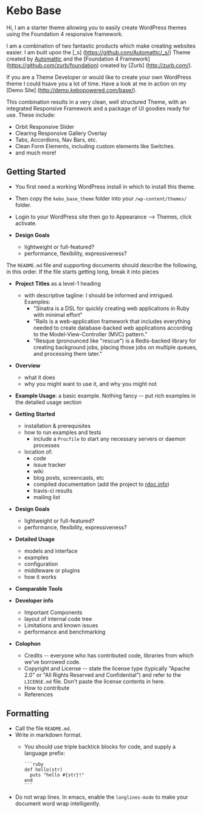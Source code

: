 # Kebo Base

Hi, I am a starter theme allowing you to easily create WordPress themes using the Foundation 4 responsive framework.

I am a combination of two fantastic products which make creating websites easier. I am built upon the [_s] (https://github.com/Automattic/_s/) Theme created by [Automattic](http://automattic.com/) and the [Foundation 4 Framework] (https://github.com/zurb/foundation) created by [Zurb] (http://zurb.com/).

If you are a Theme Developer or would like to create your own WordPress theme I could hsave you a lot of time. Have a look at me in action on my [Demo Site] (http://demo.kebopowered.com/base/).

This combination results in a very clean, well structured Theme, with an integrated Responsive Framework and a package of UI goodies ready for use. These include:

* Orbit Responsive Slider
* Clearing Responsive Gallery Overlay
* Tabs, Accordions, Nav Bars, etc.
* Clean Form Elements, including custom elements like Switches.
* and much more!

## Getting Started

* You first need a working WordPress install in which to install this theme.
* Then copy the `kebo_base_theme` folder into your `/wp-content/themes/` folder.
* Login to your WordPress site then go to Appearance --> Themes, click activate.

* **Design Goals**
  - lightweight or full-featured?
  - performance, flexibility, expressiveness?

The `README.md` file and supporting documents should describe the following, in this order. If the file starts getting long, break it into pieces

* **Project Titles** as a level-1 heading
  - with descriptive tagline: I should be informed and intrigued. Examples:
    - "Sinatra is a DSL for quickly creating web applications in Ruby with minimal
effort"
    - "Rails is a web-application framework that includes everything needed to create
database-backed web applications according to the Model-View-Controller (MVC) pattern."
    - "Resque (pronounced like "rescue") is a Redis-backed library for creating
background jobs, placing those jobs on multiple queues, and processing
them later."

* **Overview**
  - what it does
  - why you might want to use it, and why you might not

* **Example Usage**: a basic example. Nothing fancy -- put rich examples in the detailed usage section

* **Getting Started**
  - installation & prerequisites
  - how to run examples and tests
    - include a `Procfile` to start any necessary servers or daemon processes
  - location of:
    - code
    - issue tracker
    - wiki
    - blog posts, screencasts, etc
    - compiled documentation (add the project to [rdoc.info](http://rdoc.info))
    - travis-ci results
    - mailing list

* **Design Goals**
  - lightweight or full-featured?
  - performance, flexibility, expressiveness?

* **Detailed Usage**
  - models and interface
  - examples
  - configuration
  - middleware or plugins
  - how it works

* **Comparable Tools**

* **Developer info**
  - Important Components
  - layout of internal code tree
  - Limitations and known issues
  - performance and benchmarking

* **Colophon**
  - Credits -- everyone who has contributed code, libraries from which we've borrowed code.
  - Copyright and License -- state the license type (typically "Apache 2.0" or "All Rights Reserved and Confidential") and refer to the `LICENSE.md` file. Don't paste the license contents in here.
  - How to contribute
  - References

## Formatting

* Call the file `README.md`.
* Write in markdown format.
  - You should use triple backtick blocks for code, and supply a language prefix:

        ```ruby
        def hello(str)
          puts "hello #{str}!"
        end
        ```

* Do not wrap lines. In emacs, enable the `longlines-mode` to make your document word wrap intelligently.